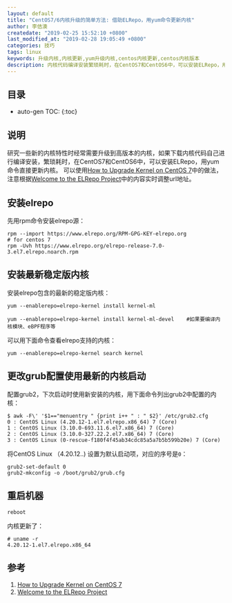 ```yaml
---
layout: default
title: "CentOS7/6内核升级的简单方法: 借助ELRepo，用yum命令更新内核"
author: 李佶澳
createdate: "2019-02-25 15:52:10 +0800"
last_modified_at: "2019-02-28 19:05:49 +0800"
categories: 技巧
tags: linux
keywords: 升级内核,内核更新,yum升级内核,centos内核更新,centos内核版本
description: 内核代码编译安装繁琐耗时，在CentOS7和CentOS6中，可以安装ELRepo，用yum命令直接更新内核
---
```


## 目录
* auto-gen TOC:
{:toc}

## 说明

研究一些新的内核特性时经常需要升级到高版本的内核，如果下载内核代码自己进行编译安装，繁琐耗时，在CentOS7和CentOS6中，可以安装ELRepo，用yum命令直接更新内核。
可以使用[How to Upgrade Kernel on CentOS 7][8]中的做法，注意根据[Welcome to the ELRepo Project][9]中的内容实时调整url地址。

## 安装elrepo

先用rpm命令安装elrepo源：

```
rpm --import https://www.elrepo.org/RPM-GPG-KEY-elrepo.org 
# for centos 7
rpm -Uvh https://www.elrepo.org/elrepo-release-7.0-3.el7.elrepo.noarch.rpm
```

## 安装最新稳定版内核

安装elrepo包含的最新的稳定版内核：

```
yum --enablerepo=elrepo-kernel install kernel-ml

yum --enablerepo=elrepo-kernel install kernel-ml-devel    #如果要编译内核模块、eBPF程序等
```

可以用下面命令查看elrepo支持的内核：

```
yum --enablerepo=elrepo-kernel search kernel
```

## 更改grub配置使用最新的内核启动

配置grub2，下次启动时使用新安装的内核，用下面命令列出grub2中配置的内核：

```
$ awk -F\' '$1=="menuentry " {print i++ " : " $2}' /etc/grub2.cfg
0 : CentOS Linux (4.20.12-1.el7.elrepo.x86_64) 7 (Core)
1 : CentOS Linux (3.10.0-693.11.6.el7.x86_64) 7 (Core)
2 : CentOS Linux (3.10.0-327.22.2.el7.x86_64) 7 (Core)
3 : CentOS Linux (0-rescue-f180f4f45ab34cdc85a5a7b5b599b20e) 7 (Core)
```

将CentOS Linux （4.20.12..) 设置为默认启动项，对应的序号是`0`：

```
grub2-set-default 0
grub2-mkconfig -o /boot/grub2/grub.cfg
```

## 重启机器

```
reboot
```

内核更新了：

```
# uname -r
4.20.12-1.el7.elrepo.x86_64
```

## 参考

1. [How to Upgrade Kernel on CentOS 7][8]
2. [Welcome to the ELRepo Project][9]

[8]: https://www.howtoforge.com/tutorial/how-to-upgrade-kernel-in-centos-7-server/ "How to Upgrade Kernel on CentOS 7"
[9]: http://elrepo.org/tiki/tiki-index.php "Welcome to the ELRepo Project"
